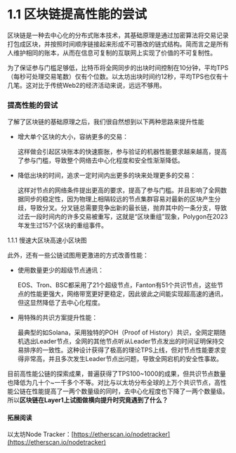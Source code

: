 # 1.1 区块链提高性能的尝试

区块链是一种去中心化的分布式账本技术，其基础原理是通过加密算法将交易记录打包成区块，并按照时间顺序链接起来形成不可篡改的链式结构。简而言之是所有人维护相同的账本，从而在信息可复制的互联网上实现了价值的不可复制性。

为了保证参与门槛足够低，比特币将全网同步的出块时间控制在10分钟，平均TPS（每秒可处理交易笔数）仅有个位数。以太坊出块时间约12秒，平均TPS也仅有十几笔。这对比于传统Web2的经济活动来说，远远不够用。

### 提高性能的尝试

了解了区块链的基础原理之后，我们很自然想到以下两种思路来提升性能

*   增大单个区块的大小，容纳更多的交易：

    这样做会引起区块账本的快速膨胀，参与验证的机器性能要求越来越高，提高了参与门槛，导致整个网络去中心化程度和安全性渐渐降低。
*   降低出块的时间，追求一定时间内出更多的块来处理更多的交易：

    这样对节点的网络条件提出更高的要求，提高了参与门槛。并且影响了全网数据同步的稳定性，因为物理上相隔较远的节点集群容易对最新的区块产生分歧，导致分叉。分叉链总需要竞争出新的最长链，抛弃其中的一条分支，导致过去一段时间内的许多交易被重写，这就是“区块重组”现象，Polygon在2023年发生过157个区块的重组事件。

1.1.1 慢速大区块高速小区块图

此外，还有一些公链试图用更激进的方式改善性能：

*   使用数量更少的超级节点通讯：

    EOS、Tron、BSC都采用了21个超级节点，Fanton有51个共识节点，这些节点的性能更强大，网络带宽更好更稳定，因此彼此之间能实现超高速的通讯，但这显然降低了去中心化程度。
*   用特殊的共识方案提升性能：

    最典型的如Solana，采用独特的POH（Proof of History）共识，全网定期随机选出Leader节点，全网的其他节点听从Leader节点发出的时间证明保持交易排序的一致性。这种设计获得了极高的理论TPS上线，但对节点性能要求变得非常高，并且多次发生Leader节点出问题，导致全网宕机的安全性事故。

目前高性能公链的探索成果，普遍获得了TPS100\~1000的成果，但共识节点数量也降低为几十个\~一千多个不等。对比与以太坊分布全球的上万个共识节点，高性能公链在性能提高了一两个数量级的同时，去中心化程度也下降了一两个数量级。所以**区块链在Layer1上试图做横向提升时究竟遇到了什么？**

#### 拓展阅读

以太坊Node Tracker：[https://etherscan.io/nodetracker](https://etherscan.io/nodetracker)
